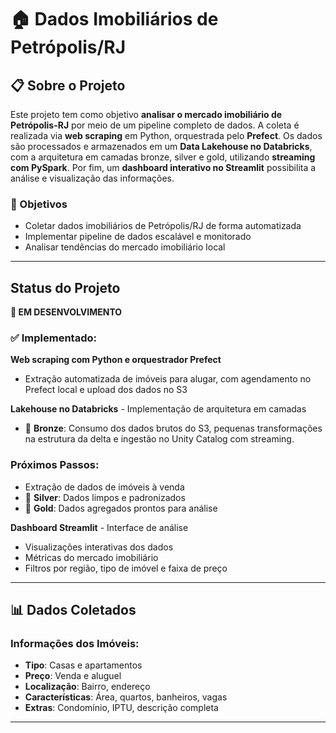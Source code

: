 # 🏠 Dados Imobiliários de Petrópolis/RJ

## 📋 Sobre o Projeto

Este projeto tem como objetivo **analisar o mercado imobiliário de Petrópolis-RJ** por meio de um pipeline completo de dados. A coleta é realizada via **web scraping** em Python, orquestrada pelo **Prefect**. Os dados são processados e armazenados em um **Data Lakehouse no Databricks**, com a arquitetura em camadas bronze, silver e gold, utilizando **streaming com PySpark**. Por fim, um **dashboard interativo no Streamlit** possibilita a análise e visualização das informações.

### 🎯 Objetivos
- Coletar dados imobiliários de Petrópolis/RJ de forma automatizada
- Implementar pipeline de dados escalável e monitorado
- Analisar tendências do mercado imobiliário local

---

## Status do Projeto

**🔄 EM DESENVOLVIMENTO**

### ✅ **Implementado:**

**Web scraping com Python e orquestrador Prefect**
- Extração automatizada de imóveis para alugar, com agendamento no Prefect local e upload dos dados no S3

**Lakehouse no Databricks** - Implementação de arquitetura em camadas
   - 🥉 **Bronze**: Consumo dos dados brutos do S3, pequenas transformações na estrutura da delta e ingestão no Unity Catalog com streaming.

### **Próximos Passos:**
   - Extração de dados de imóveis à venda
   - 🥈 **Silver**: Dados limpos e padronizados  
   - 🥇 **Gold**: Dados agregados prontos para análise
   
   **Dashboard Streamlit** - Interface de análise
   - Visualizações interativas dos dados
   - Métricas do mercado imobiliário
   - Filtros por região, tipo de imóvel e faixa de preço

---

## 📊 Dados Coletados

### **Informações dos Imóveis:**
- **Tipo**: Casas e apartamentos
- **Preço**: Venda e aluguel
- **Localização**: Bairro, endereço
- **Características**: Área, quartos, banheiros, vagas
- **Extras**: Condomínio, IPTU, descrição completa

---
